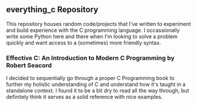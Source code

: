 <h2>everything_c Repository</h2>

<p>This repository houses random code/projects that I've written to experiment and build experience with the C programming language. I occassionally write some Python here and there when I'm looking to solve a problem quickly and want access to a (sometimes) more friendly syntax. </p>

<h3>Effective C: An Introduction to Modern C Programming by Robert Seacord</h3>

<p>I decided to sequentially go through a proper C Programming book to further my holistic understanding of C and understand how it's taught in a standalone context. I found it to be a bit dry to read all the way through, but definitely think it serves as a solid reference with nice examples.</p>
